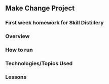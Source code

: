 ## Make Change Project

### First week homework for Skill Distillery

### Overview

### How to run

### Technologies/Topics Used

### Lessons
